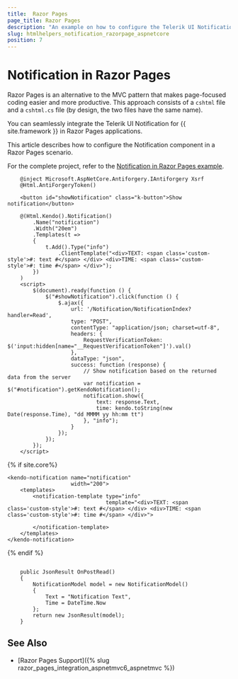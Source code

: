 ```yaml
---
title:  Razor Pages
page_title: Razor Pages
description: "An example on how to configure the Telerik UI Notification component for {{ site.framework }} in a Razor Page."
slug: htmlhelpers_notification_razorpage_aspnetcore
position: 7
---
```


# Notification in Razor Pages

Razor Pages is an alternative to the MVC pattern that makes page-focused coding easier and more productive. This approach consists of a `cshtml` file and a `cshtml.cs` file (by design, the two files have the same name). 

You can seamlessly integrate the Telerik UI Notification for {{ site.framework }} in Razor Pages applications.

This article describes how to configure the Notification component in a Razor Pages scenario.

For the complete project, refer to the [Notification in Razor Pages example](https://github.com/telerik/ui-for-aspnet-core-examples/blob/master/Telerik.Examples.RazorPages/Telerik.Examples.RazorPages/Pages/Notification/NotificationIndex.cshtml).

```tab-HtmlHelper(csthml)        
	@inject Microsoft.AspNetCore.Antiforgery.IAntiforgery Xsrf
	@Html.AntiForgeryToken()	
	
	<button id="showNotification" class="k-button">Show notification</button>
	
	@(Html.Kendo().Notification()
		.Name("notification")
		.Width("20em")
		.Templates(t =>
		{
			t.Add().Type("info")
				.ClientTemplate("<div>TEXT: <span class='custom-style'>#: text #</span> </div> <div>TIME: <span class='custom-style'>#: time #</span> </div>");
		})
	)
	<script>
		$(document).ready(function () {
			$("#showNotification").click(function () {
				$.ajax({
					url: '/Notification/NotificationIndex?handler=Read',
					type: "POST",
					contentType: "application/json; charset=utf-8",
					headers: {
						RequestVerificationToken: $('input:hidden[name="__RequestVerificationToken"]').val()
					},
					dataType: "json",
					success: function (response) {
						// Show notification based on the returned data from the server                    
						var notification = $("#notification").getKendoNotification();
						notification.show({
							text: response.Text,
							time: kendo.toString(new Date(response.Time), "dd MMMM yy hh:mm tt")
						}, "info");
					}
				});
			});
		});
	</script>
```
{% if site.core%}
```tab-TagHelper
<kendo-notification name="notification"
                    width="200">
    <templates>
        <notification-template type="info"
                               template="<div>TEXT: <span class='custom-style'>#: text #</span> </div> <div>TIME: <span class='custom-style'>#: time #</span> </div>">
            
        </notification-template>
    </templates>
</kendo-notification>
```
{% endif %}
```tab-PageModel(cshtml.cs)      
	
	public JsonResult OnPostRead()
    {
        NotificationModel model = new NotificationModel()
        {
            Text = "Notification Text",
            Time = DateTime.Now
        };
        return new JsonResult(model);
    }
```

## See Also

* [Razor Pages Support]({% slug razor_pages_integration_aspnetmvc6_aspnetmvc %})

